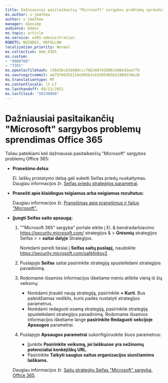 ```yaml
---
title: Dažniausiai pasitaikančių "Microsoft" sargybos problemų sprendimas Office 365
ms.author: v-jmathew
author: v-jmathew
manager: dansimp
audience: Admin
ms.topic: article
ms.service: o365-administration
ROBOTS: NOINDEX, NOFOLLOW
localization_priority: Normal
ms.collection: Adm_O365
ms.custom:
- "9000760"
- "7391"
ms.openlocfilehash: c5043bcd3d40dccc76b348f436001408e42ee7f9
ms.sourcegitcommit: ab75f66355116e995b3cb5505465b31989339e28
ms.translationtype: MT
ms.contentlocale: lt-LT
ms.lasthandoff: 08/13/2021
ms.locfileid: "58330068"
---
```

# <a name="fix-common-problems-with-microsoft-defender-for-office-365"></a>Dažniausiai pasitaikančių "Microsoft" sargybos problemų sprendimas Office 365

Toliau pateikiami keli dažniausiai pasitaikančių "Microsoft" sargybos problemų Office 365:

- **Pranešimo delsa**:

  El. laiškų pristatymo delsą gali sukelti Seifas priedų nuskaitymas. Daugiau informacijos žr. [Seifas priedų strategijos parametrai](https://docs.microsoft.com/microsoft-365/security/office-365-security/safe-attachments#safe-attachments-policy-settings).

- **Pranešti apie klaidingus teigiamus arba neigiamus rezultatus:**

  Daugiau informacijos žr. [Pranešimas apie pranešimus ir failus "Microsoft".](https://docs.microsoft.com/microsoft-365/security/office-365-security/report-junk-email-messages-to-microsoft)

- **Įjungti Seifas saito apsaugą:**

  1. ""Microsoft 365" sargyba" portale eikite į El. & bendradarbiavimo <https://security.microsoft.com/> strategijos &  \> **Grėsmių** strategijos Seifas \>  \> **saitai** **dalyje** Strategijos.

     Norėdami pereiti tiesiai į **Seifas saitų puslapį,** naudokite <https://security.microsoft.com/safelinksv2> .

  2. Puslapyje **Seifas** saitai pasirinkite strategiją spustelėdami strategijos pavadinimą.
  3. Rodomame išsamios informacijos iškeliame meniu atlikite vieną iš šių veiksmų:
     - Norėdami įtraukti naują strategiją, pasirinkite **+ Kurti**. Bus paleidžiamas vediklis, kuris padės nustatyti strategijos parametrus.
     - Norėdami redaguoti esamą strategiją, pasirinkite strategiją spustelėdami strategijos pavadinimą. Rodomame išsamios informacijos iškeliame lange **pasirinkite Redaguoti** **sekcijoje Apsaugos** parametrai.
  4. Puslapyje **Apsaugos parametrai** sukonfigūruokite šiuos parametrus:
     - Įjunkite **Pasirinkite veiksmą, jei laiškuose yra nežinomų potencialiai kenkėjiškų URL**.
     - Pasirinkite **Taikyti saugius saitus organizacijos siunčiamims laiškams.**

  Daugiau informacijos žr. [Saitų strategijų Seifas "Microsoft" sargyba, Office 365](https://docs.microsoft.com/microsoft-365/security/office-365-security/set-up-safe-links-policies).
